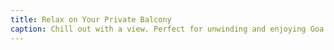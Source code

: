 ```yaml
---
title: Relax on Your Private Balcony
caption: Chill out with a view. Perfect for unwinding and enjoying Goa's vibe.
---
```

